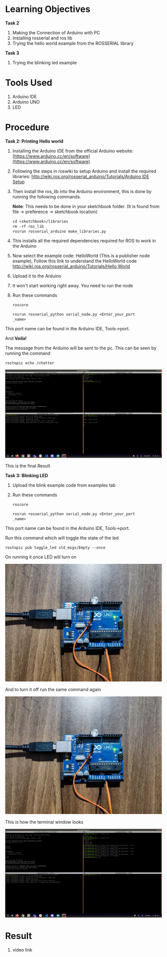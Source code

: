# Learning Objectives

**Task 2**

1. Making the Connection of Arduino with PC
2. Installing rosserial and ros lib
3. Trying the hello world example from the ROSSERIAL library

**Task 3**

1. Trying the blinking led example

# Tools Used

1. Arduino IDE
2. Arduino UNO
3. LED

# Procedure

**Task 2: Printing Hello world**

1. Installing the Arduino IDE from the official Arduino website: [https://www.arduino.cc/en/software](https://www.arduino.cc/en/software)
2. Following the steps in roswiki to setup Arduino and install the required libraries: [http://wiki.ros.org/rosserial_arduino/Tutorials/Arduino IDE Setup](http://wiki.ros.org/rosserial_arduino/Tutorials/Arduino%20IDE%20Setup)
3. Then install the ros_lib into the Arduino environment, this is done by running the following commands. 

    **Note**: This needs to be done in your sketchbook folder. (It is found from file → preference → sketchbook location)

    ```arduino
    cd <sketchbook>/libraries
    rm -rf ros_lib
    rosrun rosserial_arduino make_libraries.py
    ```

4. This installs all the required dependencies required for ROS to work in the Arduino
5. Now select the example code: HelloWorld (This is a publisher node example), Follow this link to understand the HelloWorld code [http://wiki.ros.org/rosserial_arduino/Tutorials/Hello World](http://wiki.ros.org/rosserial_arduino/Tutorials/Hello%20World)
6. Upload it to the Arduino
7. It won't start working right away. You need to run the node
8. Run these commands

    ```arduino
    roscore
    ```

    ```arduino
    rosrun rosserial_python serial_node.py <Enter_your_port
    _name>
    ```

This port name can be found in the Arduino IDE, Tools→port. 

And **Voila!**

The message from the Arduino will be sent to the pc. This can be seen by running the command

```arduino
rostopic echo /chatter
```

![publisher](images/publisher.png)

This is the final Result

**Task 3: Blinking LED**

1. Upload the blink example code from examples tab
2. Run these commands

    ```arduino
    roscore
    ```

    ```arduino
    rosrun rosserial_python serial_node.py <Enter_your_port
    _name>
    ```

This port name can be found in the Arduino IDE, Tools→port. 

Run this command which will toggle the state of the led

```arduino
rostopic pub toggle_led std_msgs/Empty --once
```

On running it once LED will turn on

![led_on](images/led_off.jpeg)

And to turn it off run the same command again

![led_off](images/led_off.jpeg)

This is how the terminal window looks 

![Terminal](images/terminal.png)

# Result

1. video link